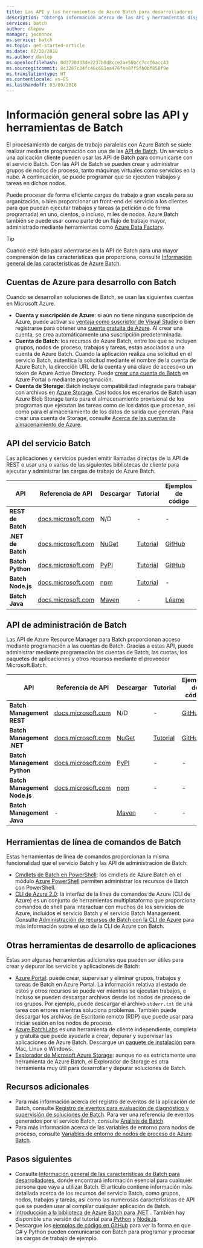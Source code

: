 ```yaml
---
title: Las API y las herramientas de Azure Batch para desarrolladores | Microsoft Docs
description: "Obtenga información acerca de las API y herramientas disponibles para desarrollar soluciones con el servicio Azure Batch."
services: batch
author: dlepow
manager: jeconnoc
ms.service: batch
ms.topic: get-started-article
ms.date: 02/26/2018
ms.author: danlep
ms.openlocfilehash: 0d3720d33de2237b0d8cce2ae56bcc7ccf6acc43
ms.sourcegitcommit: 8c3267c34fc46c681ea476fee87f5fb0bf858f9e
ms.translationtype: HT
ms.contentlocale: es-ES
ms.lasthandoff: 03/09/2018
---
```

# <a name="overview-of-batch-apis-and-tools"></a>Información general sobre las API y herramientas de Batch

El procesamiento de cargas de trabajo paralelas con Azure Batch se suele realizar mediante programación con una de las [API de Batch](#batch-development-apis). Un servicio o una aplicación cliente pueden usar las API de Batch para comunicarse con el servicio Batch. Con las API de Batch se pueden crear y administrar grupos de nodos de proceso, tanto máquinas virtuales como servicios en la nube. A continuación, se puede programar que se ejecuten trabajos y tareas en dichos nodos. 

Puede procesar de forma eficiente cargas de trabajo a gran escala para su organización, o bien proporcionar un front-end del servicio a los clientes para que puedan ejecutar trabajos y tareas (a petición o de forma programada) en uno, cientos, o incluso, miles de nodos. Azure Batch también se puede usar como parte de un flujo de trabajo mayor, administrado mediante herramientas como [Azure Data Factory](../data-factory/v1/data-factory-data-processing-using-batch.md?toc=%2fazure%2fbatch%2ftoc.json).

> [!TIP]
> Cuando esté listo para adentrarse en la API de Batch para una mayor comprensión de las características que proporciona, consulte [Información general de las características de Azure Batch](batch-api-basics.md).
> 
> 

## <a name="azure-accounts-for-batch-development"></a>Cuentas de Azure para desarrollo con Batch
Cuando se desarrollan soluciones de Batch, se usan las siguientes cuentas en Microsoft Azure.

* **Cuenta y suscripción de Azure**: si aún no tiene ninguna suscripción de Azure, puede activar su [ventaja como suscriptor de Visual Studio][msdn_benefits] o bien registrarse para obtener una [cuenta gratuita de Azure][free_account]. Al crear una cuenta, se crea automáticamente una suscripción predeterminada.
* **Cuenta de Batch**: los recursos de Azure Batch, entre los que se incluyen grupos, nodos de proceso, trabajos y tareas, están asociados a una cuenta de Azure Batch. Cuando la aplicación realiza una solicitud en el servicio Batch, autentica la solicitud mediante el nombre de la cuenta de Azure Batch, la dirección URL de la cuenta y una clave de acceso<o un token de Azure Active Directory. Puede [crear una cuenta de Batch](batch-account-create-portal.md) en Azure Portal o mediante programación.
* **Cuenta de Storage**: Batch incluye compatibilidad integrada para trabajar con archivos en [Azure Storage][azure_storage]. Casi todos los escenarios de Batch usan Azure Blob Storage tanto para el almacenamiento provisional de los programas que ejecutan las tareas como de los datos que procesan, así como para el almacenamiento de los datos de salida que generan. Para crear una cuenta de Storage, consulte [Acerca de las cuentas de almacenamiento de Azure](../storage/common/storage-create-storage-account.md).

## <a name="batch-service-apis"></a>API del servicio Batch

Las aplicaciones y servicios pueden emitir llamadas directas de la API de REST o usar una o varias de las siguientes bibliotecas de cliente para ejecutar y administrar las cargas de trabajo de Azure Batch.

| API | Referencia de API | Descargar | Tutorial | Ejemplos de código | Más información |
| --- | --- | --- | --- | --- | --- |
| **REST de Batch** |[docs.microsoft.com][batch_rest] |N/D |- |- | [Versiones compatibles](/rest/api/batchservice/batch-service-rest-api-versioning) |
| **.NET de Batch** |[docs.microsoft.com][api_net] |[NuGet ][api_net_nuget] |[Tutorial](tutorial-parallel-dotnet.md) |[GitHub][api_sample_net] | [Notas de la versión](http://aka.ms/batch-net-dataplane-changelog) |
| **Batch Python** |[docs.microsoft.com][api_python] |[PyPI][api_python_pypi] |[Tutorial](tutorial-parallel-python.md)|[GitHub][api_sample_python] | [Léame](https://github.com/Azure/azure-sdk-for-python/blob/master/doc/batch.rst) |
| **Batch Node.js** |[docs.microsoft.com][api_nodejs] |[npm][api_nodejs_npm] |[Tutorial](batch-nodejs-get-started.md) |- | [Léame](https://github.com/Azure/azure-sdk-for-node/tree/master/lib/services/batch) |
| **Batch Java** |[docs.microsoft.com][api_java] |[Maven][api_java_jar] |- |[Léame][api_sample_java] | [Léame](https://github.com/Azure/azure-batch-sdk-for-java)|

## <a name="batch-management-apis"></a>API de administración de Batch

Las API de Azure Resource Manager para Batch proporcionan acceso mediante programación a las cuentas de Batch. Gracias a estas API, puede administrar mediante programación las cuentas de Batch, las cuotas, los paquetes de aplicaciones y otros recursos mediante el proveedor Microsoft.Batch.  

| API | Referencia de API | Descargar | Tutorial | Ejemplos de código |
| --- | --- | --- | --- | --- |
| **Batch Management REST** |[docs.microsoft.com][api_rest_mgmt] |N/D |- |[GitHub](https://github.com/Azure-Samples/batch-dotnet-manage-batch-accounts) |
| **Batch Management .NET** |[docs.microsoft.com][api_net_mgmt] |[NuGet ][api_net_mgmt_nuget] | [Tutorial](batch-management-dotnet.md) |[GitHub][api_sample_net] |
| **Batch Management Python** |[docs.microsoft.com][api_python_mgmt] |[PyPI][api_python_mgmt_pypi] |- |- |
| **Batch Management Node.js** |[docs.microsoft.com][api_nodejs_mgmt] |[npm][api_nodejs_mgmt_npm] |- |- | 
| **Batch Management Java** |- |[Maven][api_java_mgmt_jar] |- |- |
## <a name="batch-command-line-tools"></a>Herramientas de línea de comandos de Batch

Estas herramientas de línea de comandos proporcionan la misma funcionalidad que el servicio Batch y las API de administración de Batch: 

* [Cmdlets de Batch en PowerShell][batch_ps]: los cmdlets de Azure Batch en el módulo [Azure PowerShell](/powershell/azure/overview) permiten administrar los recursos de Batch con PowerShell.
* [CLI de Azure 2.0](/cli/azure): la interfaz de la línea de comandos de Azure (CLI de Azure) es un conjunto de herramientas multiplataforma que proporciona comandos de shell para interactuar con muchos de los servicios de Azure, incluidos el servicio Batch y el servicio Batch Management. Consulte [Administración de recursos de Batch con la CLI de Azure](batch-cli-get-started.md) para más información sobre el uso de la CLI de Azure con Batch.

## <a name="other-tools-for-application-development"></a>Otras herramientas de desarrollo de aplicaciones

Estas son algunas herramientas adicionales que pueden ser útiles para crear y depurar los servicios y aplicaciones de Batch:

* [Azure Portal][portal]: puede crear, supervisar y eliminar grupos, trabajos y tareas de Batch en Azure Portal. La información relativa al estado de estos y otros recursos se puede ver mientras se ejecutan trabajos, e incluso se pueden descargar archivos desde los nodos de proceso de los grupos. Por ejemplo, puede descargar el archivo `stderr.txt` de una tarea con errores mientras soluciona problemas. También puede descargar los archivos de Escritorio remoto (RDP) que puede usar para iniciar sesión en los nodos de proceso.
* [Azure BatchLabs][batch_labs] es una herramienta de cliente independiente, completa y gratuita que puede ayudarle a crear, depurar y supervisar las aplicaciones de Azure Batch. Descargue un [paquete de instalación](https://azure.github.io/BatchLabs/) para Mac, Linux o Windows.
* [Explorador de Microsoft Azure Storage][storage_explorer]: aunque no es estrictamente una herramienta de Azure Batch, el Explorador de Storage es otra herramienta muy útil para desarrollar y depurar soluciones de Batch.

## <a name="additional-resources"></a>Recursos adicionales

- Para más información acerca del registro de eventos de la aplicación de Batch, consulte [Registro de eventos para evaluación de diagnóstico y supervisión de soluciones de Batch](batch-diagnostics.md). Para ver una referencia de eventos generados por el servicio Batch, consulte [Análisis de Batch](batch-analytics.md).
- Para más información acerca de las variables de entorno para nodos de proceso, consulte [Variables de entorno de nodos de proceso de Azure Batch](batch-compute-node-environment-variables.md).

## <a name="next-steps"></a>Pasos siguientes

* Consulte [Información general de las características de Batch para desarrolladores](batch-api-basics.md), donde encontrará información esencial para cualquier persona que vaya a utilizar Batch. El artículo contiene información más detallada acerca de los recursos del servicio Batch, como grupos, nodos, trabajos y tareas, así como las numerosas características de API que se pueden usar al compilar cualquier aplicación de Batch.
* [Introducción a la biblioteca de Azure Batch para .NET](tutorial-parallel-dotnet.md) . También hay disponible una versión del tutorial para [Python](tutorial-parallel-python.md) y [Node.js](batch-nodejs-get-started.md).
* Descargue los [ejemplos de código en GitHub][github_samples] para ver la forma en que C# y Python pueden comunicarse con Batch para programar y procesar las cargas de trabajo de ejemplo.


[azure_storage]: https://azure.microsoft.com/services/storage/
[api_java]: /java/api/overview/azure/batch/clientlibrary:
[api_java_mgmt]: /java/api/overview/azure/batch/managementapi
[api_java_jar]: http://search.maven.org/#search%7Cga%7C1%7Ca%3A%22azure-batch%22
[api_java_mgmt_jar]: http://search.maven.org/#search%7Cga%7C1%7Ca%3A%22azure-mgmt-batch%22
[api_net]: /dotnet/api/overview/azure/batch/
[api_net_nuget]: https://www.nuget.org/packages/Azure.Batch/
[api_rest_mgmt]: /rest/api/batchmanagement/
[api_net_mgmt]: /dotnet/api/overview/azure/batch/management
[api_net_mgmt_nuget]: https://www.nuget.org/packages/Microsoft.Azure.Management.Batch/
[api_nodejs]: /javascript/api/overview/azure/batch/client
[api_nodejs_mgmt]: /javascript/api/overview/azure/batch/management
[api_nodejs_npm]: https://www.npmjs.com/package/azure-batch
[api_nodejs_mgmt_npm]: https://www.npmjs.com/package/azure-arm-batch
[api_python]: /python/api/overview/azure/batch/client
[api_python_mgmt]: /python/api/overview/azure/batch/management
[api_python_pypi]: https://pypi.python.org/pypi/azure-batch
[api_python_mgmt_pypi]: https://pypi.python.org/pypi/azure-mgmt-batch
[api_sample_net]: https://github.com/Azure/azure-batch-samples/tree/master/CSharp
[api_sample_python]: https://github.com/Azure/azure-batch-samples/tree/master/Python/Batch
[api_sample_java]: https://github.com/Azure/azure-batch-samples/tree/master/Java/
[batch_ps]: /powershell/module/azurerm.batch/
[batch_rest]: /rest/api/batchservice/
[free_account]: https://azure.microsoft.com/free/
[github_samples]: https://github.com/Azure/azure-batch-samples
[msdn_benefits]: https://azure.microsoft.com/pricing/member-offers/msdn-benefits-details/
[batch_labs]: https://azure.github.io/BatchLabs/
[storage_explorer]: http://storageexplorer.com/
[portal]: https://portal.azure.com
